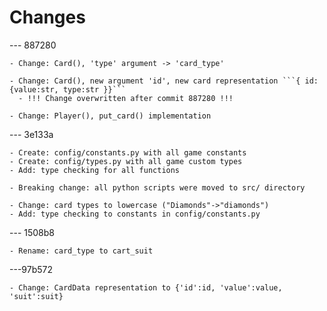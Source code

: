 # Changes

--- 887280

    - Change: Card(), 'type' argument -> 'card_type'

    - Change: Card(), new argument 'id', new card representation ```{ id: {value:str, type:str }}```
      - !!! Change overwritten after commit 887280 !!!

    - Change: Player(), put_card() implementation

--- 3e133a

    - Create: config/constants.py with all game constants
    - Create: config/types.py with all game custom types
    - Add: type checking for all functions

    - Breaking change: all python scripts were moved to src/ directory

    - Change: card types to lowercase ("Diamonds"->"diamonds")
    - Add: type checking to constants in config/constants.py

--- 1508b8

    - Rename: card_type to cart_suit

---97b572

    - Change: CardData representation to {'id':id, 'value':value, 'suit':suit}
